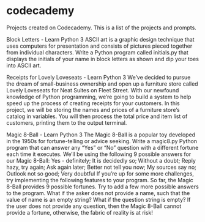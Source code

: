 # codecademy
Projects created on Codecademy. This is a list of the projects and prompts.

Block Letters - Learn Python 3
ASCII art is a graphic design technique that uses computers for presentation and consists of pictures pieced together from individual characters.
Write a Python program called initials.py that displays the initials of your name in block letters as shown and dip your toes into ASCII art.

Receipts for Lovely Loveseats - Learn Python 3
We’ve decided to pursue the dream of small-business ownership and open up a furniture store called Lovely Loveseats for Neat Suites on Fleet Street. With our newfound knowledge of Python programming, we’re going to build a system to help speed up the process of creating receipts for your customers.
In this project, we will be storing the names and prices of a furniture store’s catalog in variables. You will then process the total price and item list of customers, printing them to the output terminal.

Magic 8-Ball - Learn Python 3
The Magic 8-Ball is a popular toy developed in the 1950s for fortune-telling or advice seeking.
Write a magic8.py Python program that can answer any “Yes” or “No” question with a different fortune each time it executes.
We’ll be using the following 9 possible answers for our Magic 8-Ball:
Yes - definitely; It is decidedly so; Without a doubt; Reply hazy, try again; Ask again later; Better not tell you now; My sources say no; Outlook not so good; Very doubtful
If you’re up for some more challenges, try implementing the following features to your program.
So far, the Magic 8-Ball provides 9 possible fortunes. Try to add a few more possible answers to the program.
What if the asker does not provide a name, such that the value of name is an empty string?
What if the question string is empty? If the user does not provide any question, then the Magic 8-Ball cannot provide a fortune, otherwise, the fabric of reality is at risk!